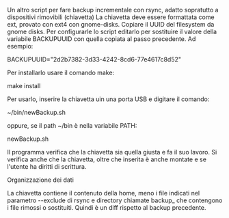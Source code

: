 Un altro script per fare backup incrementale con rsync, adatto sopratutto a dispositivi rimovibili (chiavetta)
La chiavetta deve essere formattata come ext, provato con ext4 con gnome-disks. Copiare il UUID del filesystem da gnome disks.
Per configurarle lo script editarlo per sostituire il valore della variabile BACKUPUUID con quella copiata al passo precedente. Ad esempio:

BACKUPUUID="2d2b7382-3d33-4242-8cd6-77e4617c8d52"

Per installarlo usare il comando make:

make install

Per usarlo, inserire la chiavetta uin una porta USB e digitare il comando:

~/bin/newBackup.sh

oppure, se il path ~/bin è nella variabile PATH:

newBackup.sh

Il programma verifica che la chiavetta sia quella giusta e fa il suo lavoro. Si verifica anche che la chiavetta, oltre che inserita è anche montate e se l'utente ha diritti di scrittura.

Organizzazione dei dati

La chiavetta contiene il contenuto della home, meno i file indicati nel parametro --exclude di rsync e directory chiamate backup_<timestamp> che contengono i file rimossi o sostituiti. Quindi è un diff rispetto al backup precedente.
